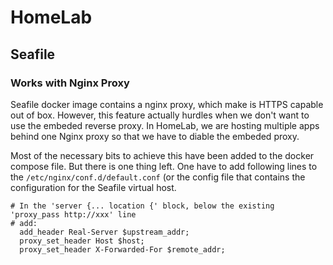 # HomeLab

## Seafile

### Works with Nginx Proxy

Seafile docker image contains a nginx proxy, which make is HTTPS capable out of
box. However, this feature actually hurdles when we don't want to use the embeded
reverse proxy. In HomeLab, we are hosting multiple apps behind one Nginx proxy so
that we have to diable the embeded proxy.

Most of the necessary bits to achieve this have been added to the docker compose
file. But there is one thing left. One have to add following lines to the
`/etc/nginx/conf.d/default.conf` (or the config file that contains the
configuration for the Seafile virtual host.
```
# In the 'server {... location {' block, below the existing 'proxy_pass http://xxx' line
# add:
  add_header Real-Server $upstream_addr;
  proxy_set_header Host $host;
  proxy_set_header X-Forwarded-For $remote_addr;
```
